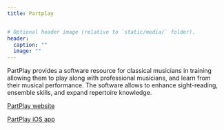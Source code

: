 ```yaml
---
title: Partplay


# Optional header image (relative to `static/media/` folder).
header:
  caption: ""
  image: ""
---
```


PartPlay provides a software resource for classical musicians in training allowing them to play along with professional musicians, and learn from their musical performance. The software allows to enhance sight-reading, ensemble skills, and expand repertoire knowledge.

[PartPlay website](https://partplay.co.uk)


[PartPlay iOS app](https://apps.apple.com/gb/app/partplay/id1454415393)
